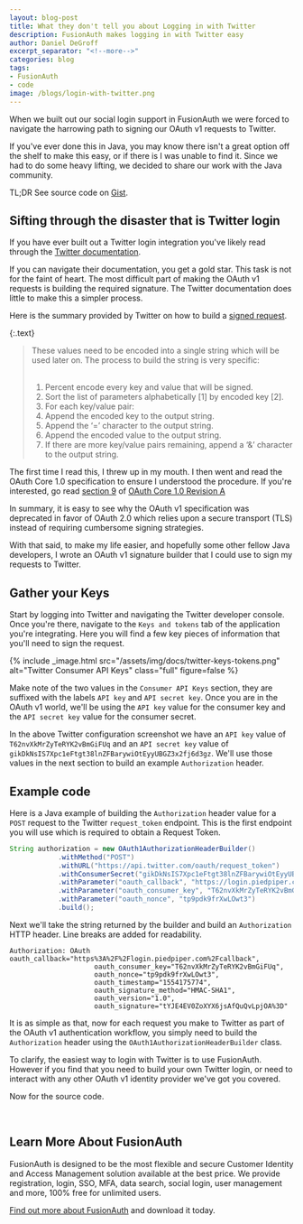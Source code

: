 ```yaml
---
layout: blog-post
title: What they don't tell you about Logging in with Twitter
description: FusionAuth makes logging in with Twitter easy
author: Daniel DeGroff
excerpt_separator: "<!--more-->"
categories: blog
tags:
- FusionAuth
- code
image: /blogs/login-with-twitter.png
---
```

When we built out our social login support in FusionAuth we were forced to navigate the harrowing path to signing our OAuth v1 requests to Twitter.

If you've ever done this in Java, you may know there isn't a great option off the shelf to make this easy, or if there is I was unable to find it. Since we had to do some heavy lifting, we decided to share our work with the Java community.

TL;DR See source code on [Gist](https://gist.github.com/robotdan/33f5834399b6b30fea2ae59e87823e1d).

<!--more-->

## Sifting through the disaster that is Twitter login

If you have ever built out a Twitter login integration you've likely read through the [Twitter documentation](https://developer.twitter.com/en/docs/twitter-for-websites/log-in-with-twitter/guides/implementing-sign-in-with-twitter.html
). 

If you can navigate their documentation, you get a gold star. This task is not for the faint of heart. The most difficult part of making the OAuth v1 requests is building the required signature. The Twitter documentation does little to make this a simpler process.

Here is the summary provided by Twitter on how to build a [signed request](https://developer.twitter.com/en/docs/basics/authentication/guides/creating-a-signature.html). 

{:.text}
> These values need to be encoded into a single string which will be used later on. The process to build the string is very specific:
> <br><br>
> 1. Percent encode every key and value that will be signed.
> 2. Sort the list of parameters alphabetically [1] by encoded key [2].
> 3. For each key/value pair:
> 4. Append the encoded key to the output string.
> 5. Append the ‘=’ character to the output string.
> 6. Append the encoded value to the output string.
> 7. If there are more key/value pairs remaining, append a ‘&’ character to the output string.

The first time I read this, I threw up in my mouth. I then went and read the OAuth Core 1.0 specification to ensure I understood the procedure. If you're interested, go read [section 9](https://oauth.net/core/1.0a/#signing_process) of [OAuth Core 1.0 Revision A](https://oauth.net/core/1.0a/)

In summary, it is easy to see why the OAuth v1 specification was deprecated in favor of OAuth 2.0 which relies upon a secure transport (TLS) instead of requiring cumbersome signing strategies.

With that said, to make my life easier, and hopefully some other fellow Java developers, I wrote an OAuth v1 signature builder that I could use to sign my requests to Twitter.

## Gather your Keys

Start by logging into Twitter and navigating the Twitter developer console. Once you're there, navigate to the `Keys and tokens` tab of the application you're integrating. Here you will find a few key pieces of information that you'll need to sign the request. 


{% include _image.html src="/assets/img/docs/twitter-keys-tokens.png" alt="Twitter Consumer API Keys" class="full" figure=false %}

Make note of the two values in the `Consumer API Keys` section, they are suffixed with the labels `API key` and `API secret key`. Once you are in the OAuth v1 world, we'll be using the `API key` value for the consumer key and the `API secret key` value for the consumer secret.


In the above Twitter configuration screenshot we have an `API key` value of `T62nvXkMrZyTeRYK2vBmGiFUq` and an `API secret key` value of `gikDkNsIS7Xpc1eFtgt38lnZFBarywiOtEyyUBGZ3x2fj6d3gz`. We'll use those values in the next section to build an example `Authorization` header. 

## Example code

Here is a Java example of building the `Authorization` header value for a `POST` request to the Twitter `request_token` endpoint. This is the first endpoint you will use which is required to obtain a Request Token. 
 
```java
String authorization = new OAuth1AuthorizationHeaderBuilder()
            .withMethod("POST")
            .withURL("https://api.twitter.com/oauth/request_token")
            .withConsumerSecret("gikDkNsIS7Xpc1eFtgt38lnZFBarywiOtEyyUBGZ3x2fj6d3gz")
            .withParameter("oauth_callback", "https://login.piedpiper.com/callback")
            .withParameter("oauth_consumer_key", "T62nvXkMrZyTeRYK2vBmGiFUq")
            .withParameter("oauth_nonce", "tp9pdk9frXwLOwt3")
            .build();
```

Next we'll take the string returned by the builder and build an `Authorization` HTTP header. Line breaks are added for readability.
```
Authorization: OAuth oauth_callback="https%3A%2F%2Flogin.piedpiper.com%2Fcallback",
                     oauth_consumer_key="T62nvXkMrZyTeRYK2vBmGiFUq",
                     oauth_nonce="tp9pdk9frXwLOwt3",
                     oauth_timestamp="1554175774",
                     oauth_signature_method="HMAC-SHA1",
                     oauth_version="1.0",
                     oauth_signature="tYJE4EV0ZoXYX6jsAfQuQvLpjOA%3D" 
```

It is as simple as that, now for each request you make to Twitter as part of the OAuth v1 authentication workflow, you simply need to build the `Authorization` header using the `OAuth1AuthorizationHeaderBuilder` class.

To clarify, the easiest way to login with Twitter is to use FusionAuth. However if you find that you need to build your own Twitter login, or need to interact with any other OAuth v1 identity provider we've got you covered.

Now for the source code.

<script src="https://gist.github.com/robotdan/33f5834399b6b30fea2ae59e87823e1d.js"></script>

&nbsp;

## Learn More About FusionAuth

FusionAuth is designed to be the most flexible and secure Customer Identity and Access Management solution available at the best price. We provide registration, login, SSO, MFA, data search, social login, user management and more, 100% free for unlimited users.

[Find out more about FusionAuth](https://fusionauth.io/ "FusionAuth Home") and download it today.

<!--
- Technology
- Products
- FusionAuth
-->
